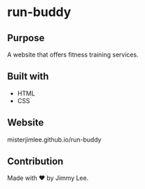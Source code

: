 # run-buddy

## Purpose
A website that offers fitness training services.

## Built with
* HTML
* CSS

## Website
misterjimlee.github.io/run-buddy

## Contribution
Made with ❤️ by Jimmy Lee.
